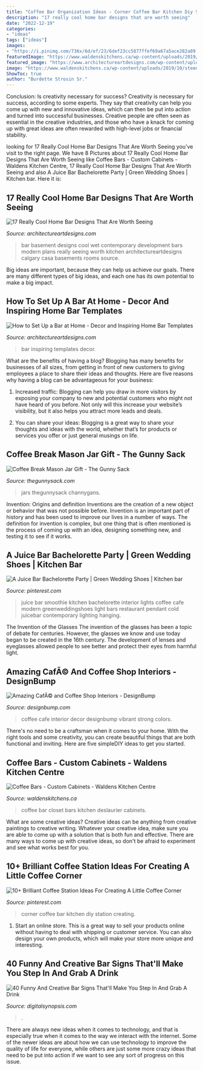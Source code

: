 ```yaml
---
title: "Coffee Bar Organization Ideas - Corner Coffee Bar Kitchen Diy Station Creating"
description: "17 really cool home bar designs that are worth seeing"
date: "2022-12-19"
categories:
- "ideas"
tags: ["ideas"]
images:
- "https://i.pinimg.com/736x/6d/ef/23/6def23cc5877ffef69a67a5ace282a89.jpg"
featuredImage: "https://www.waldenskitchens.ca/wp-content/uploads/2019/10/steenbakker_closet_coffee-bar.jpg.jpg"
featured_image: "https://www.architectureartdesigns.com/wp-content/uploads/2018/01/13-6-630x419.jpg"
image: "https://www.waldenskitchens.ca/wp-content/uploads/2019/10/steenbakker_closet_coffee-bar.jpg.jpg"
ShowToc: true
author: "Burdette Strosin Sr."
---
```



Conclusion: Is creativity necessary for success?
Creativity is necessary for success, according to some experts. They say that creativity can help you come up with new and innovative ideas, which can then be put into action and turned into successful businesses. Creative people are often seen as essential in the creative industries, and those who have a knack for coming up with great ideas are often rewarded with high-level jobs or financial stability.

	

		
looking for 17 Really Cool Home Bar Designs That Are Worth Seeing you've visit to the right page. We have 8 Pictures about 17 Really Cool Home Bar Designs That Are Worth Seeing like Coffee Bars - Custom Cabinets - Waldens Kitchen Centre, 17 Really Cool Home Bar Designs That Are Worth Seeing and also A Juice Bar Bachelorette Party | Green Wedding Shoes | Kitchen bar. Here it is:
		
    
## 17 Really Cool Home Bar Designs That Are Worth Seeing

<img loading=lazy src="https://www.architectureartdesigns.com/wp-content/uploads/2018/01/13-6-630x419.jpg" onerror="this.onerror=null;this.src='https://tse3.mm.bing.net/th?id=OIP.gsEqiMTe8sXChAoJWngC6AHaE7&amp;pid=15.1';" alt="17 Really Cool Home Bar Designs That Are Worth Seeing">

_Source: architectureartdesigns.com_

>bar basement designs cool wet contemporary development bars modern plans really seeing worth kitchen architectureartdesigns calgary casa basements rooms source. 

	

Big ideas are important, because they can help us achieve our goals. There are many different types of big ideas, and each one has its own potential to make a big impact. 

    
## How To Set Up A Bar At Home - Decor And Inspiring Home Bar Templates

<img loading=lazy src="https://www.architectureartdesigns.com/wp-content/uploads/2019/09/home-bar-7.jpg" onerror="this.onerror=null;this.src='https://tse2.mm.bing.net/th?id=OIP.dqs2w_Ju4grRaHKM7MvP9wHaMJ&amp;pid=15.1';" alt="How to Set Up a Bar at Home - Decor and Inspiring Home Bar Templates">

_Source: architectureartdesigns.com_

>bar inspiring templates decor. 

	

What are the benefits of having a blog?
Blogging has many benefits for businesses of all sizes, from getting in front of new customers to giving employees a place to share their ideas and thoughts. Here are five reasons why having a blog can be advantageous for your business: 
1. Increased traffic: Blogging can help you draw in more visitors by exposing your company to new and potential customers who might not have heard of you before. Not only will this increase your website’s visibility, but it also helps you attract more leads and deals. 

2. You can share your ideas: Blogging is a great way to share your thoughts and ideas with the world, whether that’s for products or services you offer or just general musings on life.

    
## Coffee Break Mason Jar Gift - The Gunny Sack

<img loading=lazy src="https://www.thegunnysack.com/wp-content/uploads/2016/11/Coffee-Break-Mason-Jar-Gift.jpg" onerror="this.onerror=null;this.src='https://tse3.mm.bing.net/th?id=OIP.NOgXRNAbPXscgw8dpL6o4wHaLG&amp;pid=15.1';" alt="Coffee Break Mason Jar Gift - The Gunny Sack">

_Source: thegunnysack.com_

>jars thegunnysack channygans. 

	

Invention: Origins and definition
Inventions are the creation of a new object or behavior that was not possible before. Invention is an important part of history and has been used to improve our lives in a number of ways. The definition for invention is complex, but one thing that is often mentioned is the process of coming up with an idea, designing something new, and testing it to see if it works.

    
## A Juice Bar Bachelorette Party | Green Wedding Shoes | Kitchen Bar

<img loading=lazy src="https://i.pinimg.com/736x/04/4f/d2/044fd2dc3c6bde90e39cdb699e849471.jpg" onerror="this.onerror=null;this.src='https://tse3.mm.bing.net/th?id=OIP.1ohhy0zY5Svj8_W7YFp9kQHaJ6&amp;pid=15.1';" alt="A Juice Bar Bachelorette Party | Green Wedding Shoes | Kitchen bar">

_Source: pinterest.com_

>juice bar smoothie kitchen bachelorette interior lights coffee cafe modern greenweddingshoes light bars restaurant pendant cold juicebar contemporary lighting hanging. 

	

The Invention of the Glasses
The invention of the glasses has been a topic of debate for centuries. However, the glasses we know and use today began to be created in the 16th century. The development of lenses and eyeglasses allowed people to see better and protect their eyes from harmful light.

    
## Amazing CafÃ© And Coffee Shop Interiors - DesignBump

<img loading=lazy src="http://cdn.designbump.com/wp-content/uploads/2014/12/cafe-design-002.jpg" onerror="this.onerror=null;this.src='https://tse4.mm.bing.net/th?id=OIP.iECkh0JVBXxpQ0iuSg1GlQHaLH&amp;pid=15.1';" alt="Amazing CafÃ© and Coffee Shop Interiors - DesignBump">

_Source: designbump.com_

>coffee cafe interior decor designbump vibrant strong colors. 

	

There's no need to be a craftsman when it comes to your home. With the right tools and some creativity, you can create beautiful things that are both functional and inviting. Here are five simpleDIY ideas to get you started.

    
## Coffee Bars - Custom Cabinets - Waldens Kitchen Centre

<img loading=lazy src="https://www.waldenskitchens.ca/wp-content/uploads/2019/10/steenbakker_closet_coffee-bar.jpg.jpg" onerror="this.onerror=null;this.src='https://tse1.mm.bing.net/th?id=OIP.0bLlFwGe3tFw3q3fCYLloAHaLH&amp;pid=15.1';" alt="Coffee Bars - Custom Cabinets - Waldens Kitchen Centre">

_Source: waldenskitchens.ca_

>coffee bar closet bars kitchen deslaurier cabinets. 

	

What are some creative ideas?
Creative ideas can be anything from creative paintings to creative writing. Whatever your creative idea, make sure you are able to come up with a solution that is both fun and effective. There are many ways to come up with creative ideas, so don't be afraid to experiment and see what works best for you.

    
## 10+ Brilliant Coffee Station Ideas For Creating A Little Coffee Corner

<img loading=lazy src="https://i.pinimg.com/736x/6d/ef/23/6def23cc5877ffef69a67a5ace282a89.jpg" onerror="this.onerror=null;this.src='https://tse1.mm.bing.net/th?id=OIP.WlpkAdIfyrmJ5n0oNDU4JwHaLH&amp;pid=15.1';" alt="10+ Brilliant Coffee Station Ideas For Creating A Little Coffee Corner">

_Source: pinterest.com_

>corner coffee bar kitchen diy station creating. 

	

1. Start an online store. This is a great way to sell your products online without having to deal with shipping or customer service. You can also design your own products, which will make your store more unique and interesting.

    
## 40 Funny And Creative Bar Signs That&#039;ll Make You Step In And Grab A Drink

<img loading=lazy src="https://digitalsynopsis.com/wp-content/uploads/2015/02/funny-creative-bar-signs-16.jpg" onerror="this.onerror=null;this.src='https://tse1.mm.bing.net/th?id=OIP.FwyqHuI5_NKDvsR37rYf6AAAAA&amp;pid=15.1';" alt="40 Funny And Creative Bar Signs That&#039;ll Make You Step In And Grab A Drink">

_Source: digitalsynopsis.com_

>. 

	

There are always new ideas when it comes to technology, and that is especially true when it comes to the way we interact with the internet. Some of the newer ideas are about how we can use technology to improve the quality of life for everyone, while others are just some more crazy ideas that need to be put into action if we want to see any sort of progress on this issue.

